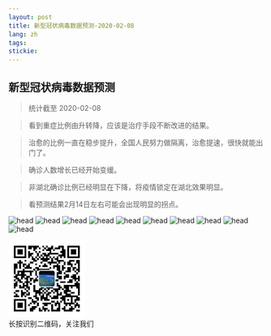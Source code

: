 ```yaml
---
layout: post
title: 新型冠状病毒数据预测-2020-02-08
lang: zh
tags: 
stickie: 
---
```


## 新型冠状病毒数据预测

>统计截至 2020-02-08

>看到重症比例由升转降，应该是治疗手段不断改进的结果。

>治愈的比例一直在稳步提升，全国人民努力做隔离，治愈提速，很快就能出门了。

>确诊人数增长已经开始变缓。

>非湖北确诊比例已经明显在下降，将疫情锁定在湖北效果明显。

>看预测结果2月14日左右可能会出现明显的拐点。

![head]({{site.hosturl}}/assets/post_assets/newdata/0208/head.png)
![head]({{site.hosturl}}/assets/post_assets/newdata/0208/1.png)
![head]({{site.hosturl}}/assets/post_assets/newdata/0208/2.png)
![head]({{site.hosturl}}/assets/post_assets/newdata/0208/3.png)
![head]({{site.hosturl}}/assets/post_assets/newdata/0208/4.png)
![head]({{site.hosturl}}/assets/post_assets/newdata/0208/5.png)
![head]({{site.hosturl}}/assets/post_assets/newdata/0208/6.png)
![head]({{site.hosturl}}/assets/post_assets/newdata/0208/7.png)
![head]({{site.hosturl}}/assets/post_assets/newdata/0208/8.png)
![head]({{site.hosturl}}/assets/post_assets/newdata/0208/9.png)

<div>
    <img width="30%" src="/assets/post_assets/newdata/qrcode_wechat.jpg">
    <div>长按识别二维码，关注我们</div>
</div>

